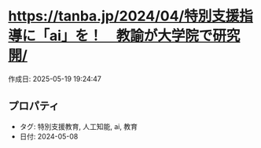 # https://tanba.jp/2024/04/特別支援指導に「ai」を！　教諭が大学院で研究開/

作成日: 2025-05-19 19:24:47

## プロパティ

- タグ: 特別支援教育, 人工知能, ai, 教育
- 日付: 2024-05-08

